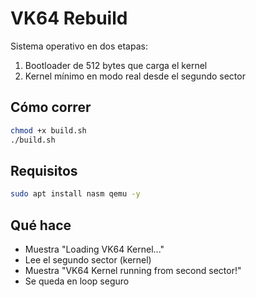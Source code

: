 
# VK64 Rebuild

Sistema operativo en dos etapas:
1. Bootloader de 512 bytes que carga el kernel
2. Kernel mínimo en modo real desde el segundo sector

## Cómo correr

```bash
chmod +x build.sh
./build.sh
```

## Requisitos

```bash
sudo apt install nasm qemu -y
```

## Qué hace

- Muestra "Loading VK64 Kernel..."
- Lee el segundo sector (kernel)
- Muestra "VK64 Kernel running from second sector!"
- Se queda en loop seguro
